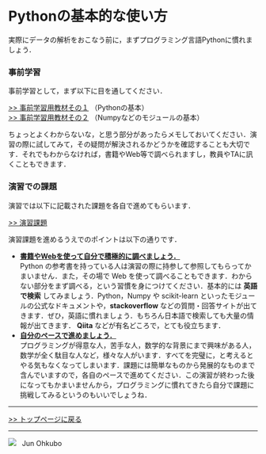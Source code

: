 # Pythonの基本的な使い方

実際にデータの解析をおこなう前に，まずプログラミング言語Pythonに慣れましょう．

### 事前学習
事前学習として，まず以下に目を通してください．

[>> 事前学習用教材その１](./PRIOR_LEARNING_1.md) （Pythonの基本）   
[>> 事前学習用教材その２](./PRIOR_LEARNING_2.md) （Numpyなどのモジュールの基本）

ちょっとよくわからないな，と思う部分があったらメモしておいてください．演習の際に試してみて，その疑問が解決されるかどうかを確認することも大切です．それでもわからなければ，書籍やWeb等で調べられますし，教員やTAに訊くこともできます．

### 演習での課題
演習では以下に記載された課題を各自で進めてもらいます．

[>> 演習課題](./EXCERCISE.md)

演習課題を進めるうえでのポイントは以下の通りです．
- <u>**書籍やWebを使って自分で積極的に調べましょう．**</u>  
Python の参考書を持っている人は演習の際に持参して参照してもらってかまいません．また，その場で Web を使って調べることもできます．わからない部分をまず調べる，という習慣を身につけてください．基本的には **英語で検索** してみましょう．Python，Numpy や scikit-learn といったモジュールの公式なドキュメントや，**stackoverflow** などの質問・回答サイトが出てきます．ぜひ，英語に慣れましょう．もちろん日本語で検索しても大量の情報が出てきます． **Qiita** などが有名どころで，とても役立ちます．
- <u>**自分のペースで進めましょう．**</u>  
プログラミングが得意な人，苦手な人，数学的な背景にまで興味がある人，数学が全く駄目な人など，様々な人がいます．すべてを完璧に，と考えるとやる気もなくなってしまいます．課題には簡単なものから発展的なものまで含んでいますので，各自のペースで進めてください．この演習が終わった後になってもかまいませんから，プログラミングに慣れてきたら自分で課題に挑戦してみるというのもいいでしょうね．

***
[>> トップページに戻る](../README.md)
***
<img src="https://i.creativecommons.org/l/by-nc-sa/4.0/88x31.png"> &nbsp; Jun Ohkubo
